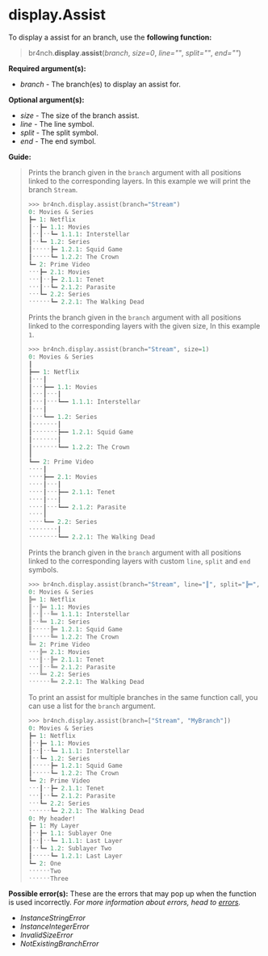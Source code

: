# display.Assist

To display a assist for an branch, use the **following function:**

> br4nch.**display**.**assist**(*branch*, *size=0*, *line=""*, *split=""*, *end=""*)

**Required argument(s):**

- *branch* - The branch(es) to display an assist for.

**Optional argument(s):**

- *size* - The size of the branch assist.
- *line* - The line symbol.
- *split* - The split symbol.
- *end* - The end symbol.

**Guide:**

> Prints the branch given in the `branch` argument with all positions linked to the corresponding layers. In this example we will print the branch `Stream`.
>
> ```python
> >>> br4nch.display.assist(branch="Stream")
> 0: Movies & Series
> ┣━ 1: Netflix
> ┃ˑˑ┣━ 1.1: Movies
> ┃ˑˑ┃ˑˑ┗━ 1.1.1: Interstellar
> ┃ˑˑ┗━ 1.2: Series
> ┃ˑˑˑˑˑ┣━ 1.2.1: Squid Game
> ┃ˑˑˑˑˑ┗━ 1.2.2: The Crown
> ┗━ 2: Prime Video
> ˑˑˑ┣━ 2.1: Movies
> ˑˑˑ┃ˑˑ┣━ 2.1.1: Tenet
> ˑˑˑ┃ˑˑ┗━ 2.1.2: Parasite
> ˑˑˑ┗━ 2.2: Series
> ˑˑˑˑˑˑ┗━ 2.2.1: The Walking Dead
> ```
>
> Prints the branch given in the `branch` argument with all positions linked to the corresponding layers with the given size, In this example `1`.
>
> ```python
> >>> br4nch.display.assist(branch="Stream", size=1)
> 0: Movies & Series
> ┃
> ┣━━ 1: Netflix
> ┃ˑˑˑ┃
> ┃ˑˑˑ┣━━ 1.1: Movies
> ┃ˑˑˑ┃ˑˑˑ┃
> ┃ˑˑˑ┃ˑˑˑ┗━━ 1.1.1: Interstellar
> ┃ˑˑˑ┃
> ┃ˑˑˑ┗━━ 1.2: Series
> ┃ˑˑˑˑˑˑˑ┃
> ┃ˑˑˑˑˑˑˑ┣━━ 1.2.1: Squid Game
> ┃ˑˑˑˑˑˑˑ┃
> ┃ˑˑˑˑˑˑˑ┗━━ 1.2.2: The Crown
> ┃
> ┗━━ 2: Prime Video
> ˑˑˑˑ┃
> ˑˑˑˑ┣━━ 2.1: Movies
> ˑˑˑˑ┃ˑˑˑ┃
> ˑˑˑˑ┃ˑˑˑ┣━━ 2.1.1: Tenet
> ˑˑˑˑ┃ˑˑˑ┃
> ˑˑˑˑ┃ˑˑˑ┗━━ 2.1.2: Parasite
> ˑˑˑˑ┃
> ˑˑˑˑ┗━━ 2.2: Series
> ˑˑˑˑˑˑˑˑ┃
> ˑˑˑˑˑˑˑˑ┗━━ 2.2.1: The Walking Dead
> ```
>
> Prints the branch given in the `branch` argument with all positions linked to the corresponding layers with custom `line`, `split` and `end` symbols.
>
> ```python
> >>> br4nch.display.assist(branch="Stream", line="║", split="╠═", end="╚═")
> 0: Movies & Series
> ╠═ 1: Netflix
> ║ˑˑ╠═ 1.1: Movies
> ║ˑˑ║ˑˑ╚═ 1.1.1: Interstellar
> ║ˑˑ╚═ 1.2: Series
> ║ˑˑˑˑˑ╠═ 1.2.1: Squid Game
> ║ˑˑˑˑˑ╚═ 1.2.2: The Crown
> ╚═ 2: Prime Video
> ˑˑˑ╠═ 2.1: Movies
> ˑˑˑ║ˑˑ╠═ 2.1.1: Tenet
> ˑˑˑ║ˑˑ╚═ 2.1.2: Parasite
> ˑˑˑ╚═ 2.2: Series
> ˑˑˑˑˑˑ╚═ 2.2.1: The Walking Dead
> ```
>
> To print an assist for multiple branches in the same function call, you can use a list for the `branch` argument.
>
> ```python
> >>> br4nch.display.assist(branch=["Stream", "MyBranch"])
> 0: Movies & Series
> ┣━ 1: Netflix
> ┃ˑˑ┣━ 1.1: Movies
> ┃ˑˑ┃ˑˑ┗━ 1.1.1: Interstellar
> ┃ˑˑ┗━ 1.2: Series
> ┃ˑˑˑˑˑ┣━ 1.2.1: Squid Game
> ┃ˑˑˑˑˑ┗━ 1.2.2: The Crown
> ┗━ 2: Prime Video
> ˑˑˑ┃ˑˑ┣━ 2.1.1: Tenet
> ˑˑˑ┃ˑˑ┗━ 2.1.2: Parasite
> ˑˑˑ┗━ 2.2: Series
> ˑˑˑˑˑˑ┗━ 2.2.1: The Walking Dead
> 0: My header!
> ┣━ 1: My Layer
> ┃ˑˑ┣━ 1.1: Sublayer One
> ┃ˑˑ┃ˑˑ┗━ 1.1.1: Last Layer
> ┃ˑˑ┗━ 1.2: Sublayer Two
> ┃ˑˑˑˑˑ┗━ 1.2.1: Last Layer
> ┗━ 2: One
> ˑˑˑˑˑˑTwo
> ˑˑˑˑˑˑThree
> ```

**Possible error(s):**
These are the errors that may pop up when the function is used incorrectly.
*For more information about errors, head to [errors](../../guides/errors.md).*

- *InstanceStringError*
- *InstanceIntegerError*
- *InvalidSizeError*
- *NotExistingBranchError*

